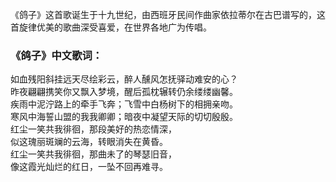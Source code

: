 

《鸽子》这首歌诞生于十九世纪，由西班牙民间作曲家依拉蒂尔在古巴谱写的，这首旋律优美的歌曲深受喜爱，在世界各地广为传唱。

### 《鸽子》中文歌词：

如血残阳斜挂远天尽绘彩云，醉人醺风怎抚驿动难安的心？  
昨夜翩翩携笑你又飘入梦境，醒后孤枕辗转仍余缕缕幽馨。  
疾雨中泥泞路上的牵手飞奔；飞雪中白杨树下的相拥亲吻。  
寒风中海誓山盟的我我卿卿；暗夜中凝望天际的切切殷殷。  
红尘一笑共我徘徊，那段美好的热恋情深，  
似这瑰丽斑斓的云海，转眼消失在黄昏。  
红尘一笑共我徘徊，那曲未了的琴瑟旧音，  
像这霞光灿烂的红日，一坠不回再难寻。

